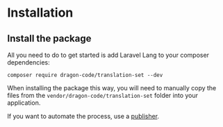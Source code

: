 # Installation

## Install the package

All you need to do to get started is add Laravel Lang to your composer dependencies:

```bash:no-line-numbers
composer require dragon-code/translation-set --dev
```

When installing the package this way, you will need to manually copy the files from the `vendor/dragon-code/translation-set` folder into your application.

If you want to automate the process, use a [publisher](https://github.com/Laravel-Lang/publisher).

